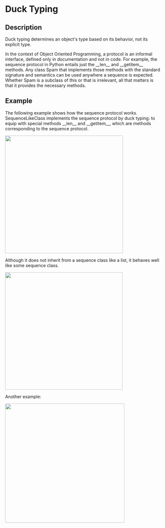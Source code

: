 # Duck Typing

## Description

Duck typing determines an object's type based on its behavior, not its explicit type.

In the context of Object Oriented Programming, a protocol is an informal interface, defined only in documentation and not in code. For example, the sequence protocol in Python entails just the \_\_len\_\_ and \_\_getitem\_\_ methods. Any class Spam that implements those methods with the standard signature and semantics can be used anywhere a sequence is expected. Whether Spam is a subclass of this or that is irrelevant, all that matters is that it provides the necessary methods.

## Example

The following example shows how the sequence protocol works. SequenceLikeClass implements the sequence protocol by duck typing: to equip with special methods \_\_len\_\_ and \_\_getitem\_\_, which are methods corresponding to the sequence protocol.

<img src="image1.jpg" style="width:3.97083in" />

Although it does not inherit from a sequence class like a list, it behaves well like some sequence class.

<img src="image3.jpg" style="width:3.95833in" />

Another example:

<img src="image2.jpg" style="width:4.01667in" />
